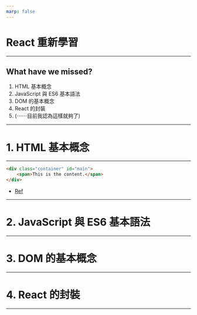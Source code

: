 ```yaml
---
marp: false
---
```


# React 重新學習

---

## What have we missed?

1. HTML 基本概念
2. JavaScript 與 ES6 基本語法
3. DOM 的基本概念
4. React 的封裝
5. (⋯⋯目前我認為這樣就夠了)

---

# 1. HTML 基本概念

---

```html
<div class="container" id="main">
    <span>This is the content.</span>
</div>
```


* [Ref](https://developer.mozilla.org/zh-TW/docs/Web/HTML)

---

# 2. JavaScript 與 ES6 基本語法

---

# 3. DOM 的基本概念

---

# 4. React 的封裝


---

